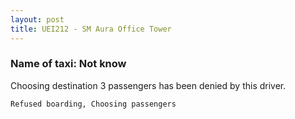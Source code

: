 ```yaml
---
layout: post
title: UEI212 - SM Aura Office Tower
---
```


### Name of taxi: Not know

Choosing destination 3 passengers has been denied by this driver.

```Refused boarding, Choosing passengers```
